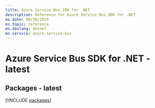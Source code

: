 ```yaml
---
title: Azure Service Bus SDK for .NET
description: Reference for Azure Service Bus SDK for .NET
ms.date: 09/30/2024
ms.topic: reference
ms.devlang: dotnet
ms.service: azure-service-bus
---
```

# Azure Service Bus SDK for .NET - latest
## Packages - latest
[!INCLUDE [packages](service-bus-index.md)]